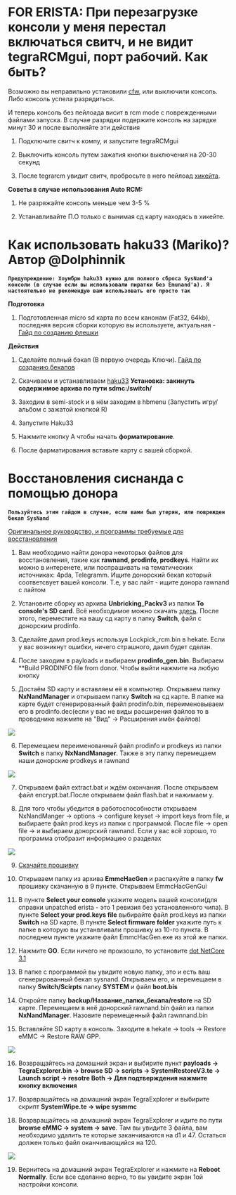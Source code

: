 # FOR ERISTA: При перезагрузке консоли у меня перестал включаться свитч, и не видит tegraRCMgui, порт рабочий. Как быть? 

Возможно вы неправильно установили [cfw](https://docs.google.com/document/u/0/d/16hTgzan8DNfzfttIZNMi-4GiUPw_Gn07KxrC8nVbT_g/edit), или выключили консоль. Либо консоль успела разрядиться. 

И теперь консоль без пейлоада висит в rcm mode с поврежденными файлами запуска. В случае разрядки подержите консоль на зарядке минут 30 и после выполняйте эти действия


1. Подключите свитч к компу, и запустите tegraRCMgui

2. Выключить консоль путем зажатия кнопки выключения на 20-30 секунд 

3. После tegrarcm увидит свитч, пробросьте в него пейлоад [хикейта](https://docs.google.com/document/u/0/d/16hTgzan8DNfzfttIZNMi-4GiUPw_Gn07KxrC8nVbT_g/edit). 

 **Советы в случае использования Auto RCM:**

1. Не разряжайте консоль меньше чем 3-5 %

2. Устанавливайте П.О только с вынимая сд карту находясь в хикейте.



# Как использовать haku33 (Mariko)? Автор @Dolphinnik

**`Предупреждение: Хоумбрю haku33 нужно для полного сброса SysNand'а консоли (в случае если вы использовали пиратки без Emunand'a). Я настоятельно не рекомендую вам использовать его просто так`**

**Подготовка**

1. Подготовленная micro sd карта по всем канонам (Fat32, 64kb), последняя версия сборки которую вы используете, актуальная - [Гайд по созданию флешки](https://github.com/k1gs/NSX-Wiki-/wiki/Вопросы-которые-могут-возникать-у-новичков-при-использовании-CFW,-и-пр.#только-прошил-консоль-что-делать-куда-нажимать-что-устанавливать)

**Действия**

1. Сделайте полный бэкап (В первую очередь Ключи). [Гайд по созданию бекапов](https://github.com/k1gs/NSX-Wiki-/wiki/Пpo-обновления-и-работу-с-кастомной-прошивкой-NSX#какие-бекапы-надо-сделать-и-как)

2. Скачиваем и устанавливаем [haku33](https://github.com/StarDustCFW/Haku33/releases) **Установка: закинуть содержимое архива по пути sdmc:/switch/**

3. Заходим в semi-stock и в нём заходим в hbmenu (Запустить игру/альбом с зажатой кнопкой R)

4. Запустите Haku33 

5. Нажмите кнопку A чтобы начать **форматирование**.

6. После фарматирования вставьте карту с вашей сборкой.

# Восстановления сиснанда с помощью донора

**`Пользуйтесь этим гайдом в случае, если вами был утерян, или поврежден бекап SysNand`**

[Оригинальное руководство, и программы требуемые для восстановления](https://youtu.be/mH8osmtPFlA)

1. Вам необходимо найти донора некоторых файлов для восстановления, такие как **rawnand, prodinfo, prodkeys**. Найти их можно в интеренете, или поспрашивать на тематических источниках: 4pda, Telegramm. Ищите донорский бекап который соответсвует вашей консоли. Т.е, у вас лайт - ищите донора rawnand с лайтом

2. Установите сборку из архива **Unbricking_Packv3** из папки **To console's SD card**. Всё необходимое можно скачать [здесь](https://drive.google.com/file/d/10XVdCW67ITFp_H3badILJyH6amNyvdxO/view?usp=drive_fs). После этого, переместите на вашу сд карту в папку **Switch**, файл с донорским prodinfo.

3. Сделайте дамп prod.keys используя Lockpick_rcm.bin в hekate. Если у вас возникнут ошибки, ничего страшного, дамп будет сделан.

4. После заходим в payloads и выбираем **prodinfo_gen.bin**. Выбираем **Build PRODINFO file from donor. Чтобы выйти нажмите на любую кнопку

5. Достаём SD карту и вставляем её в компьютер. Открываем папку **NxNandManager** и открываем папку **Switch** на сд карте. В папке на карте будет сгенерированный файл prodinfo.bin, переименовываем его в prodinfo.dec(если у вас не виды расширения файлов то в проводнике нажмите на "Вид" -> Расширения имён файлов)

![](https://i.imgur.com/AEcZs2a.png)

6. Перемещаем переименованный файл prodinfo и prodkeys из папки **Switch** в папку **NxNandManager**. Также в эту папку перемещаем наши донорские prodkeys и rawnand

![](https://i.imgur.com/i1CpHVQ.png)

7. Открываем файл extract.bat и ждём окончания. После открываем файл encrypt.bat.После открываем файл flash.bat и нажимаем y.

8. Для того чтобы убедится в работоспособности открываем NxNandManger -> options -> configure keyset -> import keys from file, и выбираете файл prod.keys из папки с программой. После file -> open file -> и выбираем донорский rawnand. Если у вас всё хорошо, то программа отобразит информацию о разделах

![](https://i.imgur.com/L4LlIdV.png)

9. [Скачайте прошивку](https://darthsternie.net/switch-firmwares/)

10. Открываем папку из архива **EmmcHacGen** и распакуйте в папку **fw** прошивку скачанную в 9 пункте. Открываем EmmcHacGenGui

11. В пункте **Select your console** укажите модель вашей консоли(для справки unpatched erista - это 1 ревизия без установленного чипа). В пункте **Select your prod.keys file** выбирайте файл prod.keys из папки **Switch** на SD карте. В пункте **Select firmware folder** укажите путь к папке в которую вы устанвливали прошивку из 10-го пункта. В последнем пункте укажите файл EmmcHacGen.exe из этой же папки. 

12. Нажмите **GO**. Если ничего не произошло, то установите [dot NetCore 3.1](https://dotnet.microsoft.com/en-us/download)

13. В папке с программой вы увидите новую папку, это и есть ваш сгенерированный бекап sysnand. Открываем его, и перемещаем в папку **Switch/Scirpts** папку **SYSTEM** и файл **boot.bis** 

14. Откройте папку **backup/Название_папки_бекапа/restore** на SD карте. Перемещаем в неё донорский rawnand.bin файл из папки **NxNandManager**. Назовите перемещенный файл rawnnand.bin

15. Вставляйте SD карту в консоль. Заходите в hekate -> tools -> Restore eMMC -> Restore RAW GPP.

![](https://i.imgur.com/8jxPz7o.png)

16. Возвращайтесь на домашний экран и выбирите пункт **payloads -> TegraExplorer.bin -> browse SD -> scripts -> SystemRestoreV3.te -> Launch script -> resotre Both -> Для подтверждения нажмите кнопку включения**

17. Возрвращайтесь на домашний экран TegraExplorer и выбирите скрипт **SystemWipe.te -> wipe sysmmc** 

18. Возрвращайтесь на домашний экран TegraExplorer и идите по пути **browse eMMC -> system -> save**. Там вы увидите 3 файла, вам необходимо удалить те которые заканчиваются на d1 и 47. Остаться должен только файл оканчивающийся на 120.

![](https://i.imgur.com/9Q1AEFx.png)

19. Вернитесь на домашний экран TegraExplorer и нажмите на **Reboot Normally**. Если все сделанно верно, то вы увидите экран 1ой настройки консоли.


